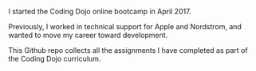 I started the Coding Dojo online bootcamp in April 2017.

Previously, I worked in technical support for Apple and Nordstrom, and wanted to move my career toward development.

This Github repo collects all the assignments I have completed as part of the Coding Dojo curriculum.
